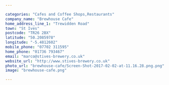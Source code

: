 ```yaml
---

categories: "Cafes and Coffee Shops,Restaurants"
company_name: "Brewhouse Cafe"
home_address_line_1: "Trewidden Road"
town: "St Ives"
postcode: "TR26 2BX"
latitude: "50.2085978"
longitude: "-5.4812602"
mobile_phone: "07702 311595"
home_phone: "01736 793467"
email: "marco@stives-brewery.co.uk"
website_url: "http://www.stives-brewery.co.uk"
photo_url: "brewhouse-cafe/Screen-Shot-2017-02-02-at-11.16.28.png.png"
image: "brewhouse-cafe.png"

---
```

